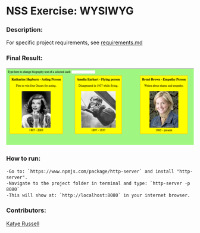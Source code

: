 # NSS Exercise: WYSIWYG

### Description:
  

For specific project requirements, see [requirements.md](https://github.com/complikatyed/single-page-applications/blob/master/wysiwyg/requirements.md) 

### Final Result:

![Screenshot 1: No selection](https://github.com/complikatyed/single-page-applications/blob/master/images/WYSIWYG.png)

### How to run:
```
-Go to: `https://www.npmjs.com/package/http-server` and install "http-server".  
-Navigate to the project folder in terminal and type: `http-server -p 8080`  
-This will show at: `http://localhost:8080` in your internet browser.  
```

### Contributors:
[Katye Russell](https://github.com/complikatyed)